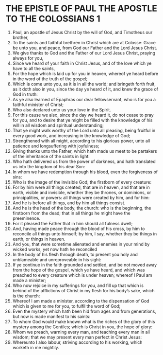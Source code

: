﻿# THE EPISTLE OF PAUL THE APOSTLE TO THE COLOSSIANS 1
1. Paul, an apostle of Jesus Christ by the will of God, and Timotheus our brother, 
2. To the saints and faithful brethren in Christ which are at Colosse: Grace be unto you, and peace, from God our Father and the Lord Jesus Christ. 
3. We give thanks to God and the Father of our Lord Jesus Christ, praying always for you, 
4. Since we heard of your faith in Christ Jesus, and of the love which ye have to all the saints, 
5. For the hope which is laid up for you in heaven, whereof ye heard before in the word of the truth of the gospel; 
6. Which is come unto you, as it is in all the world; and bringeth forth fruit, as it doth also in you, since the day ye heard of it, and knew the grace of God in truth: 
7. As ye also learned of Epaphras our dear fellowservant, who is for you a faithful minister of Christ; 
8. Who also declared unto us your love in the Spirit. 
9. For this cause we also, since the day we heard it, do not cease to pray for you, and to desire that ye might be filled with the knowledge of his will in all wisdom and spiritual understanding; 
10. That ye might walk worthy of the Lord unto all pleasing, being fruitful in every good work, and increasing in the knowledge of God; 
11. Strengthened with all might, according to his glorious power, unto all patience and longsuffering with joyfulness; 
12. Giving thanks unto the Father, which hath made us meet to be partakers of the inheritance of the saints in light: 
13. Who hath delivered us from the power of darkness, and hath translated us into the kingdom of his dear Son: 
14. In whom we have redemption through his blood, even the forgiveness of sins: 
15. Who is the image of the invisible God, the firstborn of every creature: 
16. For by him were all things created, that are in heaven, and that are in earth, visible and invisible, whether they be thrones, or dominions, or principalities, or powers: all things were created by him, and for him: 
17. And he is before all things, and by him all things consist. 
18. And he is the head of the body, the church: who is the beginning, the firstborn from the dead; that in all things he might have the preeminence. 
19. For it pleased the Father that in him should all fulness dwell; 
20. And, having made peace through the blood of his cross, by him to reconcile all things unto himself; by him, I say, whether they be things in earth, or things in heaven. 
21. And you, that were sometime alienated and enemies in your mind by wicked works, yet now hath he reconciled 
22. In the body of his flesh through death, to present you holy and unblameable and unreproveable in his sight: 
23. If ye continue in the faith grounded and settled, and be not moved away from the hope of the gospel, which ye have heard, and which was preached to every creature which is under heaven; whereof I Paul am made a minister; 
24. Who now rejoice in my sufferings for you, and fill up that which is behind of the afflictions of Christ in my flesh for his body’s sake, which is the church: 
25. Whereof I am made a minister, according to the dispensation of God which is given to me for you, to fulfil the word of God; 
26. Even the mystery which hath been hid from ages and from generations, but now is made manifest to his saints: 
27. To whom God would make known what is the riches of the glory of this mystery among the Gentiles; which is Christ in you, the hope of glory: 
28. Whom we preach, warning every man, and teaching every man in all wisdom; that we may present every man perfect in Christ Jesus: 
29. Whereunto I also labour, striving according to his working, which worketh in me mightily. 
